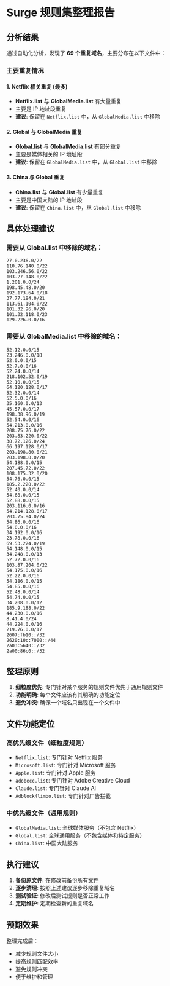 # Surge 规则集整理报告

## 分析结果

通过自动化分析，发现了 **69 个重复域名**，主要分布在以下文件中：

### 主要重复情况

#### 1. Netflix 相关重复 (最多)
- **Netflix.list** 与 **GlobalMedia.list** 有大量重复
- 主要是 IP 地址段重复
- **建议**: 保留在 `Netflix.list` 中，从 `GlobalMedia.list` 中移除

#### 2. Global 与 GlobalMedia 重复
- **Global.list** 与 **GlobalMedia.list** 有部分重复
- 主要是媒体相关的 IP 地址段
- **建议**: 保留在 `GlobalMedia.list` 中，从 `Global.list` 中移除

#### 3. China 与 Global 重复
- **China.list** 与 **Global.list** 有少量重复
- 主要是中国大陆的 IP 地址段
- **建议**: 保留在 `China.list` 中，从 `Global.list` 中移除

## 具体处理建议

### 需要从 Global.list 中移除的域名：

```
27.0.236.0/22
110.76.140.0/22
103.246.56.0/22
103.27.148.0/22
1.201.0.0/24
198.45.48.0/20
192.173.64.0/18
37.77.184.0/21
113.61.104.0/22
101.32.96.0/20
101.32.118.0/23
129.226.0.0/16
```

### 需要从 GlobalMedia.list 中移除的域名：

```
52.12.0.0/15
23.246.0.0/18
52.0.0.0/15
52.7.0.0/16
52.24.0.0/14
218.102.32.0/19
52.10.0.0/15
64.120.128.0/17
52.32.0.0/14
52.5.0.0/16
35.160.0.0/13
45.57.0.0/17
198.38.96.0/19
52.54.0.0/16
54.213.0.0/16
208.75.76.0/22
203.83.220.0/22
38.72.126.0/24
66.197.128.0/17
203.198.80.0/21
203.198.0.0/20
54.188.0.0/15
207.45.72.0/22
108.175.32.0/20
54.76.0.0/15
185.2.220.0/22
52.40.0.0/14
54.68.0.0/15
52.88.0.0/15
203.116.0.0/16
54.214.128.0/17
203.75.84.0/24
54.86.0.0/16
54.0.0.0/16
34.192.0.0/16
23.78.0.0/16
69.53.224.0/19
54.148.0.0/15
34.248.0.0/13
52.72.0.0/16
103.87.204.0/22
54.175.0.0/16
52.22.0.0/16
54.186.0.0/15
54.85.0.0/16
52.48.0.0/14
54.74.0.0/15
34.208.0.0/12
185.9.188.0/22
44.230.0.0/16
8.41.4.0/24
44.224.0.0/16
219.76.0.0/17
2607:fb10::/32
2620:10c:7000::/44
2a03:5640::/32
2a00:86c0::/32
```

## 整理原则

1. **细粒度优先**: 专门针对某个服务的规则文件优先于通用规则文件
2. **功能明确**: 每个文件应该有其明确的功能定位
3. **避免冲突**: 确保一个域名只出现在一个文件中

## 文件功能定位

### 高优先级文件（细粒度规则）
- `Netflix.list`: 专门针对 Netflix 服务
- `Microsoft.list`: 专门针对 Microsoft 服务  
- `Apple.list`: 专门针对 Apple 服务
- `adobecc.list`: 专门针对 Adobe Creative Cloud
- `Claude.list`: 专门针对 Claude AI
- `Adblock4limbo.list`: 专门针对广告拦截

### 中优先级文件（通用规则）
- `GlobalMedia.list`: 全球媒体服务（不包含 Netflix）
- `Global.list`: 全球通用服务（不包含媒体和特定服务）
- `China.list`: 中国大陆服务

## 执行建议

1. **备份原文件**: 在修改前备份所有文件
2. **逐步清理**: 按照上述建议逐步移除重复域名
3. **测试验证**: 修改后测试规则是否正常工作
4. **定期维护**: 定期检查新的重复域名

## 预期效果

整理完成后：
- 减少规则文件大小
- 提高规则匹配效率
- 避免规则冲突
- 便于维护和管理 